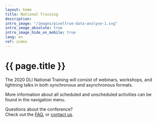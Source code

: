 ```yaml
---
layout: home
title: National Training
description:
intro_image: "/images/pixeltrue-data-analyse-1.svg"
intro_image_absolute: true
intro_image_hide_on_mobile: true
lang: en
ref: index
---
```


# {{ page.title }}

The 2020 DLI National Training will consist of webinars, workshops, and lightning talks in both synchronous and asynchronous formats.

More information about all scheduled and unscheduled activities can be found in the navigation menu.

Questions about the conference?  
Check out the [FAQ](https://docs.google.com/document/d/11AewnG4tyGNWFwyaFzcaHrJdGv2-bzzi2qxYJ_pO35w/edit?usp=sharing), or [contact us](/en/contact).
